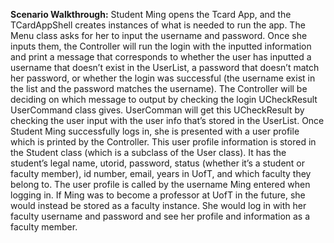 **Scenario Walkthrough:**
Student Ming opens the Tcard App, and the TCardAppShell creates instances of what is needed to run the app. The Menu class asks for her to input the username and password. Once she inputs them, the Controller will run the login with the inputted information and print a message that corresponds to whether the user has inputted a username that doesn’t exist in the UserList, a password that doesn’t match her password, or whether the login was successful (the username exist in the list and the password matches the username). The Controller will be deciding on which message to output by checking the login UCheckResult UserCommand class gives. UserComman will get this UCheckResult by checking the user input with the user info that’s stored in the UserList.
Once Student Ming successfully logs in, she is presented with a user profile which is printed by the Controller. This user profile information is stored in the Student class (which is a subclass of the User class). It has the student’s legal name, utorid, password, status (whether it’s a student or faculty member), id number, email, years in UofT, and which faculty they belong to. The user profile is called by the username Ming entered when logging in. If Ming was to become a professor at UofT in the future, she would instead be stored as a faculty instance. She would log in with her faculty username and password and see her profile and information as a faculty member.
